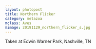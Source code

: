 ```yaml
---
layout: photopost
title: Northern Flicker
category: metazoa
mclass: Aves
mimage: 20191129_northern_flicker_s.jpg
---
```


Taken at Edwin Warner Park, Nashville, TN

